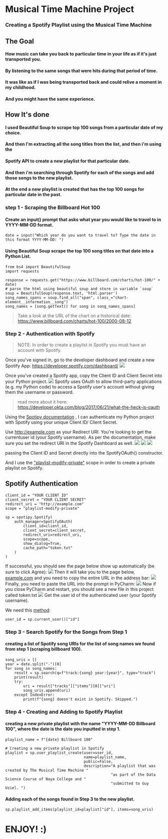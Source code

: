 # Musical Time Machine Project

### Creating a Spotify Playlist using the Musical Time Machine

## The Goal

#### How music can take you back to particular time in your life as if it's just transported you.

#### By listening to the same songs that were hits during that period of time.

#### It was like as if I was being transported back and could relive a moment in my childhood.

#### And you might have the same experience.

## How It's done

#### I used Beautiful Soup to scrape top 100 songs from a particular date of my choice.

#### And then I'm extracting all the song titles from the list, and then i'm using the

#### Spotify API to create a new playlist for that particular date.

#### And then i'm searching through Spotify for each of the songs and add those songs to the new playlist.

#### At the end a new playlist is created that has the top 100 songs for particular date in the past.

### step 1 - Scraping the Billboard Hot 100

#### Create an input() prompt that asks what year you would like to travel to in YYYY-MM-DD format.

    date = input("Which year do you want to travel to? Type the date in this format YYYY-MM-DD: ")

#### Using Beautiful Soup scrape the top 100 song titles on that date into a Python List.

    from bs4 import BeautifulSoup
    import requests

    response = requests.get("https://www.billboard.com/charts/hot-100/" + date)
    # parse the html using beautiful soup and store in variable `soup`
    soup = BeautifulSoup(response.text, 'html.parser')
    song_names_spans = soup.find_all("span", class_="chart-element__information__song")
    song_names = [song.getText() for song in song_names_spans]

> Take a look at the URL of the chart on a historical date:
> https://www.billboard.com/charts/hot-100/2000-08-12

### Step 2 - Authentication with Spotify

> NOTE: In order to create a playlist in Spotify you must have an account with Spotify.

Once you've signed in, go to the developer dashboard and create a new Spotify App:
https://developer.spotify.com/dashboard/
![](assets/img.png)

Once you've created a Spotify app, copy the Client ID and Client Secret into your Python project.
![](assets/Inkedimg_1_LI.jpg)
Spotify uses OAuth to allow third-party applications (e.g. my Python code) to access a Spotify user's account without
giving them the username or password.
> read more about it here: https://developer.okta.com/blog/2017/06/21/what-the-heck-is-oauth

Using the [Spotipy documentation](https://spotipy.readthedocs.io/en/2.19.0/) , I can authenticate my Python project with
Spotify using your unique Client ID/ Client Secret.

Use http://example.com as your Redirect URI. You're looking to get the currentuser id (your Spotify username). As per
the documentation, make sure you set the redirect URI in the Spotify Dashboard as well.
![](assets/img11.png)
![](assets/img_2.png)
![](assets/img_3.png)

passing the Client ID and Secret directly into the SpotifyOAuth() constructor.

And I use the ["playlist-modify-private"](https://developer.spotify.com/documentation/general/guides/scopes/) scope in
order to create a private playlist on Spotify.

## Spotify Authentication

    client_id = "YOUR CLIENT ID"
    client_secret = "YOUR CLIENT SECRET"
    redirect_uri = "http://example.com"
    scope = "playlist-modify-private"

    sp = spotipy.Spotify(
        auth_manager=SpotifyOAuth(
            client_id=client_id,
            client_secret=client_secret,
            redirect_uri=redirect_uri,
            scope=scope,
            show_dialog=True,
            cache_path="token.txt"
        )
    )

If successful, you should see the page below show up automatically (be sure to click Agree):
![](assets/Inked2020-08-12_15-29-07-8ba3fc5c277b107461713b02e4258407_LI.jpg)
Then it will take you to the page below, [example.com](https://example.com/) and you need to copy the entire URL in the
address bar:
![](assets/img_5.png)
Finally, you need to paste the URL into the prompt in PyCharm:
![](assets/Inkedimg_6_LI.jpg)
Now if you close PyCharm and restart, you should see a new file in this project called token.txt
![](assets/img_7.png)
Get the user id of the authenticated user (your Spotify username).

We need this [method](https://spotipy.readthedocs.io/en/2.13.0/#spotipy.client.Spotify.current_user):

    user_id = sp.current_user()["id"]

### Step 3 - Search Spotify for the Songs from Step 1

#### creating a list of Spotify song URIs for the list of song names we found from step 1 (scraping billboard 100).

    song_uris = []
    year = date.split("-")[0]
    for song in song_names:
        result = sp.search(q=f"track:{song} year:{year}", type="track")
        print(result)
        try:
            uri = result["tracks"]["items"][0]["uri"]
            song_uris.append(uri)
        except IndexError:
            print(f"{song} doesn't exist in Spotify. Skipped.")

### Step 4 - Creating and Adding to Spotify Playlist

#### creating a new private playlist with the name "YYYY-MM-DD Billboard 100", where the date is the date you inputted in step 1.

    playlist_name = f"{date} Billboard 100"

    # Creating a new private playlist in Spotify
    playlist = sp.user_playlist_create(user=user_id,
                                       name=playlist_name,
                                       public=False,
                                       description="A playlist that was created by The Musical Time Machine "
                                                   "as part of the Data Science Course of Naya College and "
                                                   "submitted to Guy Uziel. ")

#### Adding each of the songs found in Step 3 to the new playlist.

    sp.playlist_add_items(playlist_id=playlist["id"], items=song_uris)

# ENJOY! :)